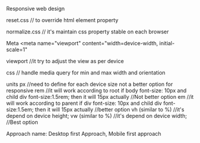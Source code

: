 Responsive web design

reset.css // to override html element property

normalize.css // it's maintain css property stable on each browser

Meta
<meta name="viewport" content="width=device-width, initial-scale=1"

viewport //it try to adjust the view as per device

css // handle media query for min and max width and orientation

units
px //need to define for each device size not a better option for responsive
rem //it will work according to root
	if body font-size: 10px
	and child div font-size:1.5rem; then it will 15px actually
	//Not better option
em //it will work according to parent
	if div font-size: 10px
	and child div font-size:1.5em; then it will 15px actually
	//better option
vh (similar to %)
	//it's depend on device height;
vw (similar to %)
	//it's depend on device width;
	//Best option
 
Approach name: Desktop first Approach, Mobile first approach
